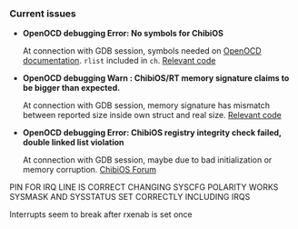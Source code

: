 ### Current issues

* **OpenOCD debugging Error: No symbols for ChibiOS**
  
  At connection with GDB session, symbols needed on [OpenOCD documentation](https://openocd.org/doc/html/GDB-and-OpenOCD.html). ```rlist``` included in ```ch```. [Relevant code](https://openocd.org/doc-release/doxygen/ChibiOS_8c_source.html)

* **OpenOCD debugging Warn : ChibiOS/RT memory signature claims to be bigger than expected.**
  
  At connection with GDB session, memory signature has mismatch between reported size inside own struct and real size. [Relevant code](https://openocd.org/doc-release/doxygen/ChibiOS_8c_source.html)

* **OpenOCD debugging Error: ChibiOS registry integrity check failed, double linked list violation**
  
  At connection with GDB session, maybe due to bad initialization or memory corruption. [ChibiOS Forum](https://forum.chibios.org/viewtopic.php?t=2422)






PIN FOR IRQ LINE IS CORRECT CHANGING SYSCFG POLARITY WORKS SYSMASK AND SYSSTATUS SET CORRECTLY INCLUDING IRQS



Interrupts seem to break after rxenab is set once